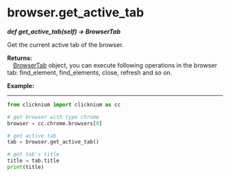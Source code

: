 # browser.get_active_tab

***def get_active_tab(self) -> BrowserTab***  

Get the current active tab of the browser.

**Returns:**  
    &emsp;[BrowserTab](./doc/api/python/webdriver/browser/browser_tab.md) object, you can execute following operations in the browser tab: find_element, find_elements, close, refresh and so on.

**Example:**
***
```python
from clicknium import clicknium as cc

# get browser with type chrome
browser = cc.chrome.browsers[0]

# get active tab
tab = browser.get_active_tab()

# get tab's title
title = tab.title
print(title)
```